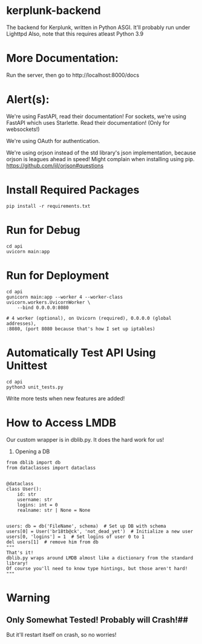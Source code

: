 # kerplunk-backend
The backend for Kerplunk, written in Python ASGI.
It'll probably run under Lighttpd
Also, note that this requires atleast Python 3.9

# More Documentation:
Run the server, then go to http://localhost:8000/docs

# Alert(s):
We're using FastAPI, read their documentation!
For sockets, we're using FastAPI which uses Starlette.
Read their documentation! (Only for websockets!)

We're using OAuth for authentication.

We're using orjson instead of the std library's json implementation,
because orjson is leagues ahead in speed!
Might complain when installing using pip.
https://github.com/ijl/orjson#questions

# Install Required Packages
```
pip install -r requirements.txt
```

# Run for Debug
```
cd api
uvicorn main:app
```

# Run for Deployment 
```
cd api
gunicorn main:app --worker 4 --worker-class uvicorn.workers.UvicornWorker \
    --bind 0.0.0.0:8080

# 4 worker (optional), on Uvicorn (required), 0.0.0.0 (global addresses),
:8080, (port 8080 because that's how I set up iptables)
```
# Automatically Test API Using Unittest
```
cd api
python3 unit_tests.py
```
Write more tests when new features are added!

# How to Access LMDB
Our custom wrapper is in dblib.py. It does the hard work for us!
1. Opening a DB
```
from dblib import db
from dataclasses import dataclass


@dataclass
class User():
    id: str
    username: str
    logins: int = 0
    realname: str | None = None


users: db = db('FileName', schema)  # Set up DB with schema
users[0] = User('br18tb@ck', 'not_dead_yet')  # Initialize a new user
users[0, 'logins'] = 1  # Set logins of user 0 to 1
del users[1]  # remove him from db
"""
That's it!
dblib.py wraps around LMDB almost like a dictionary from the standard library!
Of course you'll need to know type hintings, but those aren't hard!
"""
```

# Warning
## Only Somewhat Tested! Probably will Crash!##
But it'll restart itself on crash, so no worries!
